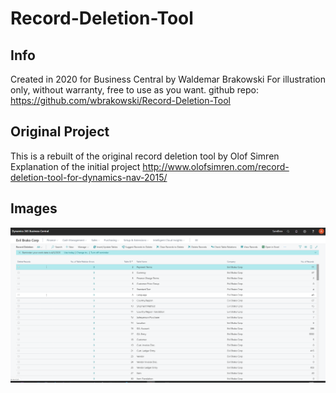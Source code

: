 # Record-Deletion-Tool

## Info
Created in 2020 for Business Central by Waldemar Brakowski
For illustration only, without warranty, free to use as you want.
github repo: https://github.com/wbrakowski/Record-Deletion-Tool

## Original Project
This is a rebuilt of the original record deletion tool by Olof Simren
Explanation of the initial project
http://www.olofsimren.com/record-deletion-tool-for-dynamics-nav-2015/

## Images
![Record Deletion Page](images/RecordDeletion.png)
